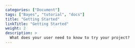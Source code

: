 ```yaml
---
categories: ["Document"]
tags: ["Bayes", "tutorial", "docs"] 
title: "Getting Started"
linkTitle: "Getting Started"
weight: 2
description: >
  What does your user need to know to try your project?
---
```

